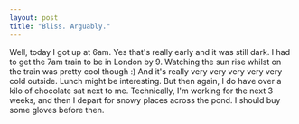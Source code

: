 ```yaml
---
layout: post
title: "Bliss. Arguably."
---
```

Well, today I got up at 6am. Yes that's really early and it was still dark. I
had to get the 7am train to be in London by 9. Watching the sun rise whilst on
the train was pretty cool though :) And it's really very very very very very
cold outside. Lunch might be interesting. But then again, I do have over a
kilo of chocolate sat next to me. Technically, I'm working for the next 3
weeks, and then I depart for snowy places across the pond. I should buy some
gloves before then.
